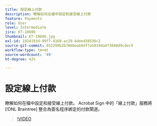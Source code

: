 ```yaml
---
title: 設定線上付款
description: 瞭解如何在檔中設定和接受線上付款
feature: Payments
role: User
level: Intermediate
jira: KT-10606
thumbnail: KT-10606.jpg
exl-id: 1924193d-99f7-4168-ac29-4dee458536c2
source-git-commit: 452299b2b786beab9df7a5019da4f3840d9cdec9
workflow-type: tm+mt
source-wordcount: '49'
ht-degree: 42%

---
```


# 設定線上付款

瞭解如何在檔中設定和接受線上付款。  Acrobat Sign 中的「線上付款」服務將 [!DNL Braintree] 整合為簽名程序綁定的付款閘道。

>[!VIDEO](https://video.tv.adobe.com/v/345753?quality=12&learn=on&hidetitle=true)
